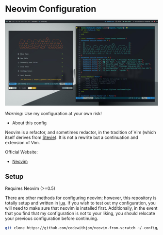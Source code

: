 # Neovim Configuration

![](https://raw.githubusercontent.com/codewithjom/neovim-from-scratch/master/.nvim-setup.jpg)

_Warning_: Use my configuration at your own risk!

- About this config

Neovim is a refactor, and sometimes redactor, in the tradition of Vim (which itself derives from [Stevie](https://en.wikipedia.org/wiki/Stevie_%28text_editor%29)). It is not a rewrite but a continuation and extension of Vim.

Official Website:

- [Neovim](https://neovim.io/)

## Setup

Requires Neovim (>=0.5)

There are other methods for configuring neovim; however, this repository is totally setup and written in [lua](https://www.lua.org). If you wish to test out my configuration, you will need to make sure that neovim is installed first. Additionally, in the event that you find that my configuration is not to your liking, you should relocate your previous configuration before continuing.

```sh
git clone https://github.com/codewithjom/neovim-from-scratch ~/.config/nvim
```
